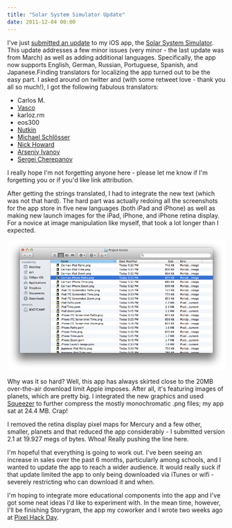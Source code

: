 ```yaml
---
title: "Solar System Simulator Update"
date: 2011-12-04 00:00
---
```


I've just [submitted an update](http://twitter.com/#!/ashfurrow/status/143108457879453697) to my iOS app, the [Solar System Simulator](http://itunes.apple.com/us/app/solar-system-simulation/id407799974?mt=8&ls=1). This update addresses a few minor issues (very minor - the last update was from March) as well as adding additional languages. Specifically, the app now supports English, German, Russian, Portuguese, Spanish, and Japanese.<!--more-->Finding translators for localizing the app turned out to be the easy part. I asked around on twitter and (with some retweet love - thank you all so much!), I got the following fabulous translators:

- Carlos M.
- [Vasco](https://twitter.com/#!/va5co)
- karloz.rm
- eos300
- [Nutkin](https://twitter.com/#!/nutkinnb)
- [Michael Schlösser](http://twitter.com/#!/schloessersjung)
- [Nick Howard](https://twitter.com/#!/hownick)
- [Arseniy Ivanov](https://twitter.com/#!/freeatnet_en)
- [Sergei Cherepanov](https://twitter.com/#!/ihunter)

I really hope I'm not forgetting anyone here - please let me know if I'm forgetting you or if you'd like link attribution.

After getting the strings translated, I had to integrate the new text (which was not that hard). The hard part was actually redoing all the screenshots for the app store in five new languages (both iPad and iPhone) as well as making new launch images for the iPad, iPhone, and iPhone retina display. For a novice at image manipulation like myself, that took a lot longer than I expected.

 ![](/img/import/blog/2011/12/localization_update/F6AF35CBB2D84D8DB67D085F7D7B7C45.png)

Why was it so hard? Well, this app has always skirted close to the 20MB over-the-air download limit Apple imposes. After all, it's featuring images of planets, which are pretty big. I integrated the new graphics and used [Squeezer](http://cloud33.com/squeezer/) to further compress the mostly monochromatic .png files; my app sat at 24.4 MB. Crap!

I removed the retina display pixel maps for Mercury and a few other, smaller, planets and that reduced the app considerably - I submitted version 2.1 at 19.927 megs of bytes. Whoa! Really pushing the line here.

I'm hopeful that everything is going to work out. I've been seeing an increase in sales over the past 6 months, particularly among schools, and I wanted to update the app to reach a wider audience. It would really suck if that update limited the app to only being downloaded via iTunes or wifi - severely restricting who can download it and when.

I'm hoping to integrate more educational components into the app and I've got some neat ideas I'd like to experiment with. In the mean time, however, I'll be finishing Storygram, the app my coworker and I wrote two weeks ago at [Pixel Hack Day](http://pixelhackday.com/).

<!-- more -->
